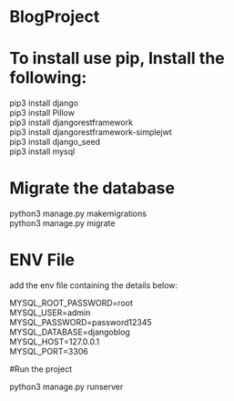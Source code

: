 # BlogProject

# To install use pip, Install the following:

pip3 install django  
pip3 install Pillow  
pip3 install djangorestframework  
pip3 install djangorestframework-simplejwt  
pip3 install django_seed  
pip3 install mysql  


# Migrate the database  

python3 manage.py makemigrations  
python3 manage.py migrate  

# ENV File

add the env file containing the details below:

MYSQL_ROOT_PASSWORD=root  
MYSQL_USER=admin  
MYSQL_PASSWORD=password12345  
MYSQL_DATABASE=djangoblog  
MYSQL_HOST=127.0.0.1  
MYSQL_PORT=3306  


#Run the project

python3 manage.py runserver  


